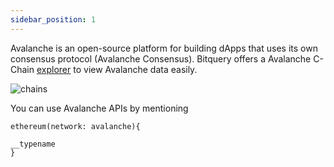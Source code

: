 ```yaml
---
sidebar_position: 1
---
```


Avalanche is an open-source platform for building dApps that uses its own consensus protocol (Avalanche Consensus).
Bitquery offers a Avalanche C-Chain [explorer](https://explorer.bitquery.io/avalanche) to view Avalanche data easily.

![chains](/img/ide/avalanche.png)

You can use Avalanche APIs by mentioning

```
ethereum(network: avalanche){

__typename
}
```